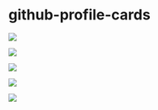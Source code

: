# github-profile-cards


![](http://github-profile-summary-cards.vercel.app/api/cards/profile-details?username=ShariarNiaj05&theme=ocean_dark)


![](http://github-profile-summary-cards.vercel.app/api/cards/repos-per-language?username=ShariarNiaj05&theme=ocean_dark)


![](http://github-profile-summary-cards.vercel.app/api/cards/most-commit-language?username=ShariarNiaj05&theme=ocean_dark)


![](http://github-profile-summary-cards.vercel.app/api/cards/stats?username=ShariarNiaj05&theme=ocean_dark)


![](http://github-profile-summary-cards.vercel.app/api/cards/productive-time?username=ShariarNiaj05&theme=ocean_dark&utcOffset=8)
